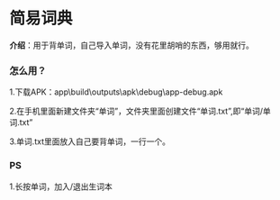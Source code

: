 # 简易词典

**介绍**：用于背单词，自己导入单词，没有花里胡哨的东西，够用就行。



### 怎么用？

1.下载APK：app\build\outputs\apk\debug\app-debug.apk

2.在手机里面新建文件夹“单词”，文件夹里面创建文件“单词.txt”,即“单词/单词.txt”

3.单词.txt里面放入自己要背单词，一行一个。



### PS

1.长按单词，加入/退出生词本


